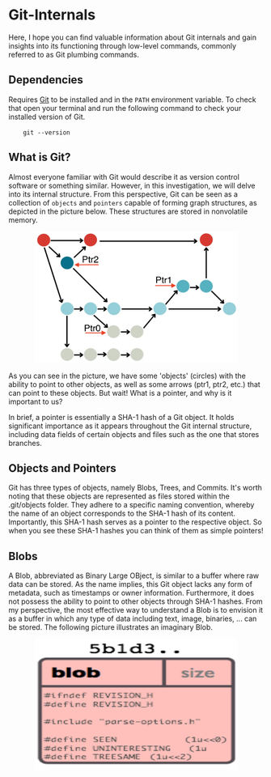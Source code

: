 # Git-Internals
Here, I hope you can find valuable information about Git internals and gain insights into its functioning through low-level commands, commonly referred to as Git plumbing commands.

## Dependencies
Requires [Git](https://git-scm.com/) to be installed and in the `PATH` environment variable. To check that open your terminal and run the following command to check your installed version of Git.

````
    git --version
````
## What is Git?
Almost everyone familiar with Git would describe it as version control software or something similar. However, in this investigation, we will delve into its internal structure. From this perspective, Git can be seen as a collection of `objects` and `pointers` capable of forming graph structures, as depicted in the picture below. These structures are stored in nonvolatile memory.

<p align="center">
    <img src="graph.png" width="400" height="260" title="Graph structure of Git objects" >
</p>

As you can see in the picture, we have some 'objects' (circles) with the ability to point to other objects, as well as some arrows (ptr1, ptr2, etc.) that can point to these objects. But wait! What is a pointer, and why is it important to us?

In brief, a pointer is essentially a SHA-1 hash of a Git object. It holds significant importance as it appears throughout the Git internal structure, including data fields of certain objects and files such as the one that stores branches.

## Objects and Pointers
Git has three types of objects, namely Blobs, Trees, and Commits. It's worth noting that these objects are represented as files stored within the .git/objects folder. They adhere to a specific naming convention, whereby the name of an object corresponds to the SHA-1 hash of its content. Importantly, this SHA-1 hash serves as a pointer to the respective object. So when you see these SHA-1 hashes you can think of them as simple pointers!

## Blobs
A Blob, abbreviated as Binary Large OBject, is similar to a buffer where raw data can be stored. As the name implies, this Git object lacks any form of metadata, such as timestamps or owner information. Furthermore, it does not possess the ability to point to other objects through SHA-1 hashes. From my perspective, the most effective way to understand a Blob is to envision it as a buffer in which any type of data including text, image, binaries, ... can be stored. The following picture illustrates an imaginary Blob.

<p align="center">
    <img src="blob.png" title="Blob"  width="400" height="260">
</p>
